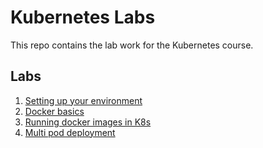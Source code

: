 # Kubernetes Labs

This repo contains the lab work for the Kubernetes course.

## Labs
1. [Setting up your environment](setup-k8s/README.md)
2. [Docker basics](docker-basics/README.md)
3. [Running docker images in K8s](docker-k8s/README.md)
4. [Multi pod deployment](ghost/README.md)